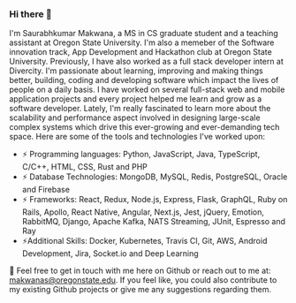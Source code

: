 ### Hi there 👋

I'm Saurabhkumar Makwana, a MS in CS graduate student and a teaching assistant at Oregon State University. I'm also a memeber of the Software innovation track, App Development and Hackathon club at Oregon State University. Previously, I have also worked as a full stack developer intern at Divercity. I'm passionate about learning, improving and making things better, building, coding and developing software which impact the lives of people on a daily basis.  I have worked on several full-stack web and mobile application projects and every project helped me learn and grow as a software developer. Lately, I'm really fascinated to learn more about the scalability and performance aspect involved in designing large-scale complex systems which drive this ever-growing and ever-demanding tech space. Here are some of the tools and technologies I've worked upon:

- ⚡ Programming languages: Python, JavaScript, Java, TypeScript, C/C++, HTML, CSS, Rust and PHP
- ⚡ Database Technologies: MongoDB, MySQL, Redis, PostgreSQL, Oracle and Firebase
- ⚡ Frameworks:  React, Redux, Node.js, Express, Flask, GraphQL, Ruby on Rails, Apollo, React Native, Angular, Next.js, Jest, jQuery, Emotion, RabbitMQ, Django, Apache Kafka, NATS Streaming, JUnit, Espresso and Ray
- ⚡Additional Skills: Docker, Kubernetes, Travis CI, Git, AWS, Android Development, Jira, Socket.io and Deep Learning

💬 Feel free to get in touch with me here on Github or reach out to me at: makwanas@oregonstate.edu. If you feel like, you could also contribute to my existing Github projects or give me any suggestions regarding them.

<!--
**makwanas/makwanas** is a ✨ _special_ ✨ repository because its `README.md` (this file) appears on your GitHub profile.

Here are some ideas to get you started:

- 🔭 I’m currently working on ...
- 🌱 I’m currently learning ...
- 👯 I’m looking to collaborate on ...
- 🤔 I’m looking for help with ...
- 💬 Ask me about ...
- 📫 How to reach me: ...
- 😄 Pronouns: ...
- ⚡ Fun fact: ...
-->
